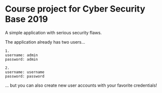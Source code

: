 # Course project for Cyber Security Base 2019

A simple application with serious security flaws.

The application already has two users...    

    1.
    username: admin
    password: admin

    2.
    username: username
    password: password
    
... but you can also create new user accounts with your favorite credentials!
